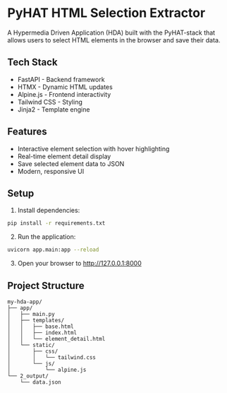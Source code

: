 # PyHAT HTML Selection Extractor

A Hypermedia Driven Application (HDA) built with the PyHAT-stack that allows users to select HTML elements in the browser and save their data.

## Tech Stack

- FastAPI - Backend framework
- HTMX - Dynamic HTML updates
- Alpine.js - Frontend interactivity
- Tailwind CSS - Styling
- Jinja2 - Template engine

## Features

- Interactive element selection with hover highlighting
- Real-time element detail display
- Save selected element data to JSON
- Modern, responsive UI

## Setup

1. Install dependencies:
```bash
pip install -r requirements.txt
```

2. Run the application:
```bash
uvicorn app.main:app --reload
```

3. Open your browser to http://127.0.0.1:8000

## Project Structure

```
my-hda-app/
├── app/
│   ├── main.py
│   ├── templates/
│   │   ├── base.html
│   │   ├── index.html
│   │   └── element_detail.html
│   └── static/
│       ├── css/
│       │   └── tailwind.css
│       └── js/
│           └── alpine.js
└── 2_output/
    └── data.json
``` 